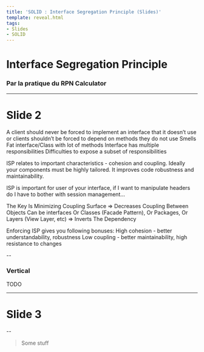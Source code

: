 ```yaml
---
title: 'SOLID : Interface Segregation Principle (Slides)'
template: reveal.html
tags:
- Slides
- SOLID
---
```

# Interface Segregation Principle

### Par la pratique du RPN Calculator

---

# Slide 2

A client should never be forced to implement an interface that it doesn’t use
or
clients shouldn’t be forced to depend on methods they do not use
Smells
Fat interface/Class with lot of methods
Interface has multiple responsibilities
Difficulties to expose a subset of responsibilities

ISP relates to important characteristics - cohesion and coupling.
Ideally your components must be highly tailored. It improves code robustness and maintainability.

ISP is important for user of your interface, if I want to manipulate headers do I have to bother with session management…

The Key Is Minimizing Coupling Surface
=> Decreases Coupling Between Objects
Can be interfaces Or Classes (Facade Pattern), Or Packages, Or Layers (View Layer, etc)
=> Inverts The Dependency

Enforcing ISP gives you following bonuses:
High cohesion - better understandability, robustness
Low coupling - better maintainability, high resistance to changes



--

### Vertical

TODO

---

# Slide 3

--

> Some stuff

